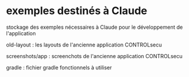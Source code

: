 # exemples destinés à Claude

<p>stockage des exemples nécessaires à Claude pour le développement de l'application</p>

<p>old-layout : les layouts de l'ancienne application CONTROLsecu</p>
<p>screenshots/app : screenchots de l'ancienne application CONTROLsecu</p>
<p>gradle : fichier gradle fonctionnels à utiliser</p>
